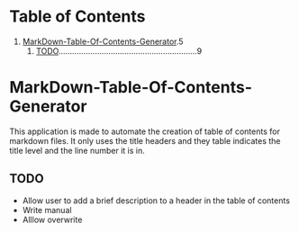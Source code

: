 # Table of Contents
1. [MarkDown-Table-Of-Contents-Generator](markdown-table-of-contents-generator).5
    1. [TODO](todo).............................................................9

# MarkDown-Table-Of-Contents-Generator

This application is made to automate the creation of table of contents for markdown files. It only uses the title headers and they table indicates the title level and the line number it is in.

## TODO
- Allow user to add a brief description to a header in the table of contents
- Write manual
- Alllow overwrite
